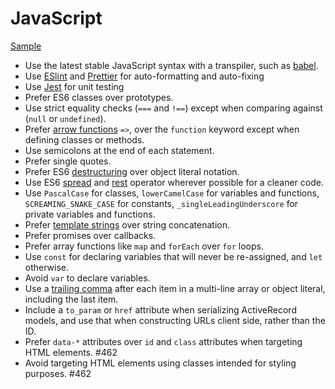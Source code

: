 # JavaScript

[Sample](sample.js)

- Use the latest stable JavaScript syntax with a transpiler, such as [babel].
- Use [ESlint] and [Prettier] for auto-formatting and auto-fixing
- Use [Jest](/testing-jest/README.md) for unit testing
- Prefer ES6 classes over prototypes.
- Use strict equality checks (`===` and `!==`) except when comparing against (`null` or `undefined`).
- Prefer [arrow functions] `=>`, over the `function` keyword except when defining classes or methods.
- Use semicolons at the end of each statement.
- Prefer single quotes.
- Prefer ES6 [destructuring] over object literal notation.
- Use ES6 [spread] and [rest] operator wherever possible for a cleaner code.
- Use `PascalCase` for classes, `lowerCamelCase` for variables and functions, `SCREAMING_SNAKE_CASE` for constants,
  `_singleLeadingUnderscore` for private variables and functions.
- Prefer [template strings] over string concatenation.
- Prefer promises over callbacks.
- Prefer array functions like `map` and `forEach` over `for` loops.
- Use `const` for declaring variables that will never be re-assigned, and `let` otherwise.
- Avoid `var` to declare variables.
- Use a [trailing comma] after each item in a multi-line array or object literal, including the last item.
- Include a `to_param` or `href` attribute when serializing ActiveRecord models, and use that when constructing URLs
  client side, rather than the ID.
- Prefer `data-*` attributes over `id` and `class` attributes when targeting HTML elements. #462
- Avoid targeting HTML elements using classes intended for styling purposes. #462

[babel]: https://babeljs.io/
[eslint]: https://eslint.org/
[prettier]: https://prettier.io/
[template strings]: https://developer.mozilla.org/en-US/docs/Web/JavaScript/Reference/template_strings
[arrow functions]: https://developer.mozilla.org/en-US/docs/Web/JavaScript/Reference/Functions/Arrow_functions
[destructuring]: https://developer.mozilla.org/en-US/docs/Web/JavaScript/Reference/Operators/Destructuring_assignment
[spread]: https://developer.mozilla.org/en-US/docs/Web/JavaScript/Reference/Operators/Spread_syntax
[rest]: https://developer.mozilla.org/en-US/docs/Web/JavaScript/Reference/Functions/rest_parameters
[trailing comma]: /javascript/sample.js#L11
